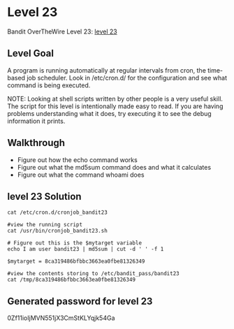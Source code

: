 # Level 23

Bandit OverTheWire Level 23: [level 23](https://overthewire.org/wargames/bandit/bandit23.html)

## **Level Goal**
A program is running automatically at regular intervals from cron, the time-based job scheduler. Look in /etc/cron.d/ for the configuration and see what command is being executed.

NOTE: Looking at shell scripts written by other people is a very useful skill. The script for this level is intentionally made easy to read. If you are having problems understanding what it does, try executing it to see the debug information it prints.

## **Walkthrough**
- Figure out how the echo command works
- Figure out what the md5sum command does and what it calculates
- Figure out what the command whoami does

## **level 23 Solution**
```shell
cat /etc/cron.d/cronjob_bandit23

#view the running script
cat /usr/bin/cronjob_bandit23.sh

# Figure out this is the $mytarget variable
echo I am user bandit23 | md5sum | cut -d ' ' -f 1  

$mytarget = 8ca319486bfbbc3663ea0fbe81326349

#view the contents storing to /etc/bandit_pass/bandit23
cat /tmp/8ca319486bfbbc3663ea0fbe81326349
```

## **Generated password for level 23**
0Zf11ioIjMVN551jX3CmStKLYqjk54Ga
